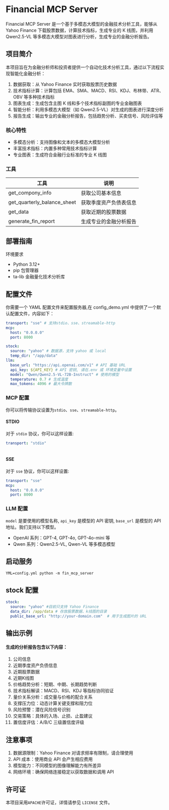 # Financial MCP Server

Financial MCP Server 是一个基于多模态大模型的金融技术分析工具，能够从 Yahoo Finance 下载股票数据，计算技术指标，生成专业的 K 线图，并利用 Qwen2.5-VL 等多模态大模型对图表进行分析，生成专业的金融分析报告。

## 项目简介

本项目旨在为金融分析师和投资者提供一个自动化技术分析工具，通过以下流程实现智能化金融分析：

1. 数据获取：从 Yahoo Finance 实时获取股票历史数据
2. 技术指标计算：计算包括 EMA、SMA、MACD、RSI、KDJ、布林带、ATR、OBV 等多种技术指标
3. 图表生成：生成包含主图 K 线和多个技术指标副图的专业金融图表
4. 智能分析：利用多模态大模型（如 Qwen2.5-VL）对生成的图表进行深度分析
5. 报告生成：输出专业的金融分析报告，包括趋势分析、买卖信号、风险评估等

### 核心特性

- 多模态分析：支持图像和文本的多模态大模型分析
- 丰富技术指标：内置多种常用技术指标计算
- 专业图表：生成符合金融行业标准的专业 K 线图

### 工具
|工具| 说明          |
|---|-------------|
| get_compony_info | 获取公司基本信息    |
| get_quarterly_balance_sheet | 获取季度资产负债表信息 |
| get_data | 获取近期的股票数据   |
| generate_fin_report | 生成专业的金融分析报告       |

## 部署指南

环境要求

- Python 3.12+
- pip 包管理器
- ta-lib 金融量化技术分析库

## 配置文件

你需要一个 YAML 配置文件来配置服务器,在 config_demo.yml 中提供了一个默认配置文件，内容如下：

```yaml
transport: "sse" # 支持stdio、sse、streamable-http
mcp:
  host: "0.0.0.0"
  port: 8000

stock:
  source: "yahoo" # 数据源，支持 yahoo 或 local
  temp_dir: "/app/data"
llm:
  base_url: "https://api.openai.com/v1" # API 基础 URL
  api_key: ${API_KEY} # API 密钥, 请在.env 或 环境变量中设置
  model: "Qwen/Qwen2.5-VL-72B-Instruct" # 使用的模型
  temperature: 0.7 # 生成温度
  max_tokens: 4096 # 最大令牌数
```

### MCP 配置

你可以将传输协议设置为`stdio`、`sse`、`streamable-http`。

#### STDIO

对于 `stdio` 协议，你可以这样设置:

```yaml
transport: "stdio"
  
```

#### SSE

对于 `sse` 协议，你可以这样设置:

```yaml
transport: "sse"
mcp:
  host: "0.0.0.0"
  port: 8000
```

### LLM 配置

`model` 是要使用的模型名称, `api_key` 是模型的 API 密钥, `base_url` 是模型的 API 地址。我们支持以下模型。

- OpenAI 系列：GPT-4, GPT-4o, GPT-4o-mini 等
- Qwen 系列：Qwen2.5-VL, Qwen-VL 等多模态模型

## 启动服务

```
YML=config.yml python -m fin_mcp_server
```

## stock 配置
```yaml
stock:
  source: "yahoo" #目前只支持 Yahoo Finance
  data_dir: /app/data # 存放股票数据、k线图的目录
  public_base_url: "http://your-domain.com"  # 用于生成图片的 URL
```


## 输出示例

#### 生成的分析报告包含以下内容：
1. 公司信息
2. 近期季度资产负债信息
3. 近期股票数据
4. 近期K线图
5. 价格趋势分析：短期、中期、长期趋势判断
6. 技术指标解读：MACD、RSI、KDJ 等指标协同验证
7. 量价关系分析：成交量与价格的配合关系
8. 支撑压力位：动态计算关键支撑和阻力位
9. 风险预警：潜在风险信号识别
10. 交易策略：具体的入场、止损、止盈建议
11. 置信度评估：A/B/C 三级置信度评级

## 注意事项

1. 数据源限制：Yahoo Finance 对请求频率有限制，请合理使用
2. API 成本：使用商业 API 会产生相应费用
3. 模型能力：不同模型的图像理解能力有所差异
4. 网络环境：确保网络连接稳定以获取数据和调用 API

## 许可证

本项目采用`APACHE`许可证，详情请参见 `LICENSE` 文件。
